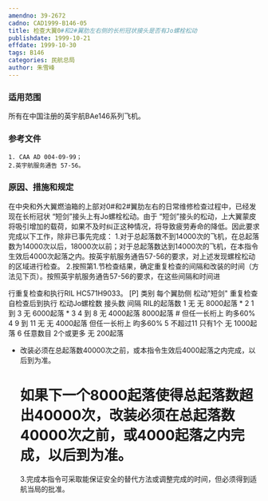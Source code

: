 ```yaml
---
amendno: 39-2672
cadno: CAD1999-B146-05
title: 检查大翼0#和2#翼肋左右侧的长桁冠状接头是否有Jo螺栓松动
publishdate: 1999-10-21
effdate: 1999-10-30
tags: B146
categories: 民航总局
author: 朱雪峰
---
```


### 适用范围 
所有在中国注册的英宇航BAe146系列飞机。

<!--more-->
### 参考文件
    1. CAA AD 004-09-99；
    2.英宇航服务通告 57-56。

### 原因、措施和规定 
在中央和外大翼燃油箱的上部对0#和2#翼肋左右的日常维修检查过程中，已经发现在长桁冠状 “短剑”接头上有Jo螺栓松动。由于 “短剑”接头的松动，上大翼蒙皮将吸引增加的载荷，如果不及时纠正这种情况，将导致疲劳寿命的降低。因此要求完成以下工作，除非已事先完成： 
    1.对于总起落数不到14000次的飞机，在总起落数为14000次以后，18000次以前；对于总起落数达到14000次的飞机，在本指令生效后4000次起落之内。按英宇航服务通告57-56的要求，对上述发现螺栓松动的区域进行检查。 
    2.按照第1.节检查结果，确定重复检查的间隔和改装的时间（方法见下页）。按照英宇航服务通告57-56的要求，在这些间隔和时间进

  
行重复检查和执行RIL HC571H9033。 
[P] 类别 每个翼肋侧 松动"短剑"  重复检查 自检查后到执行 
      松动Jo螺栓数  接头数 间隔 RIL的起落数 1 无 无 8000起落  * 2 1 到 3 无 6000起落  * 3 4 到 8 无       4000起落  8000起落 # 
      但任一长桁上         昀多60% 
4 9 到 11 无 无 4000起落       但任一长桁上         昀多60% 
5 不超过11  只有1个 无 1000起落 6 任意数目  2个或更多 无 200起落 
* 改装必须在总起落数40000次之前，或本指令生效后4000起落之内完成，以后到为准。 
    # 如果下一个8000起落使得总起落数超出40000次，改装必须在总起落数40000次之前，或4000起落之内完成，以后到为准。 
    3.完成本指令可采取能保证安全的替代方法或调整完成的时间，但必须得到适航当局的批准。
